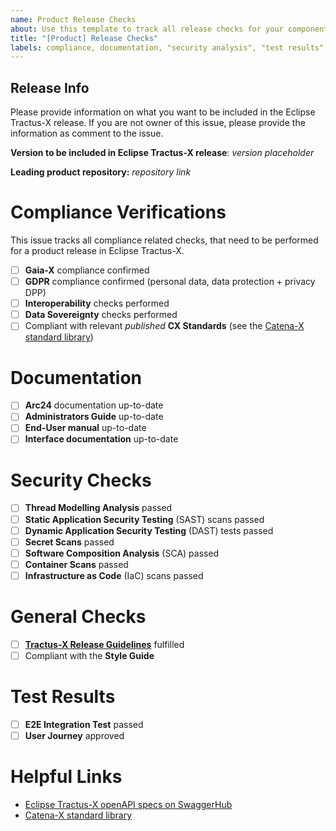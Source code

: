 ```yaml
---
name: Product Release Checks
about: Use this template to track all release checks for your component
title: "[Product] Release Checks"
labels: compliance, documentation, "security analysis", "test results"
---
```


## Release Info

Please provide information on what you want to be included in the Eclipse Tractus-X release.
If you are not owner of this issue, please provide the information as comment to the issue.

**Version to be included in Eclipse Tractus-X release**: *version placeholder*

**Leading product repository:** *repository link*

# Compliance Verifications

This issue tracks all compliance related checks, that need to be performed for a product release in Eclipse Tractus-X.

- [ ] **Gaia-X** compliance confirmed
- [ ] **GDPR** compliance confirmed (personal data, data protection + privacy DPP)
- [ ] **Interoperability** checks performed
- [ ] **Data Sovereignty** checks performed
- [ ] Compliant with relevant _published_ **CX Standards** (see the [Catena-X standard library](https://catena-x.net/de/standard-library))

# Documentation

- [ ] **Arc24** documentation up-to-date
- [ ] **Administrators Guide** up-to-date
- [ ] **End-User manual** up-to-date
- [ ] **Interface documentation** up-to-date

# Security Checks

- [ ] **Thread Modelling Analysis** passed
- [ ] **Static Application Security Testing** (SAST) scans passed
- [ ] **Dynamic Application Security Testing** (DAST) tests passed
- [ ] **Secret Scans** passed
- [ ] **Software Composition Analysis** (SCA) passed
- [ ] **Container Scans** passed
- [ ] **Infrastructure as Code** (IaC) scans passed

# General Checks

- [ ] [**Tractus-X Release Guidelines**](https://eclipse-tractusx.github.io/docs/release) fulfilled
- [ ] Compliant with the **Style Guide**

# Test Results

- [ ] **E2E Integration Test** passed
- [ ] **User Journey** approved

# Helpful Links

- [Eclipse Tractus-X openAPI specs on SwaggerHub](https://app.swaggerhub.com/search?owner=eclipse-tractusx-bot)
- [Catena-X standard library](https://catena-x.net/de/standard-library)